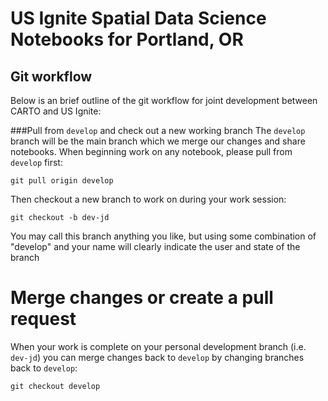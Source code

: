 
# US Ignite Spatial Data Science Notebooks for Portland, OR

## Git workflow
Below is an brief outline of the git workflow for joint development between CARTO and US Ignite:

###Pull from `develop` and check out a new working branch
The `develop` branch will be the main branch which we merge our changes and share notebooks. When beginning work on any notebook, please pull from `develop` first:

```
git pull origin develop
```

Then checkout a new branch to work on during your work session:

```
git checkout -b dev-jd
```

You may call this branch anything you like, but using some combination of "develop" and your name will clearly indicate the user and state of the branch

# Merge changes or create a pull request
When your work is complete on your personal development branch (i.e. `dev-jd`) you can merge changes back to `develop` by changing branches back to `develop`:

```
git checkout develop
```





